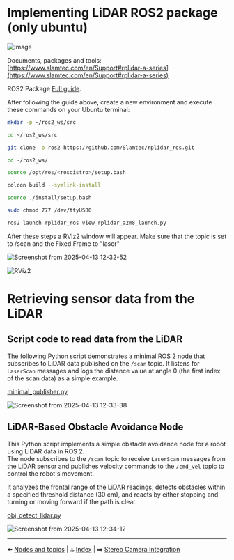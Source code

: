# Implementing LiDAR ROS2 package (only ubuntu)
![image](https://github.com/user-attachments/assets/bb9dfcd6-6884-4252-855d-483c64913795)

Documents, packages and tools: [https://www.slamtec.com/en/Support#rplidar-a-series](https://www.slamtec.com/en/Support#rplidar-a-series)

ROS2 Package [Full guide](https://github.com/Slamtec/rplidar_ros/tree/ros2).

After following the guide above, create a new environment and execute these commands on your Ubuntu terminal:

````bash
mkdir -p ~/ros2_ws/src
````
````bash
cd ~/ros2_ws/src
````
````bash
git clone -b ros2 https://github.com/Slamtec/rplidar_ros.git
````
````bash
cd ~/ros2_ws/
````
````bash
source /opt/ros/<rosdistro>/setup.bash
````
````bash
colcon build --symlink-install
````
````bash
source ./install/setup.bash
````
````bash
sudo chmod 777 /dev/ttyUSB0
````
````bash
ros2 launch rplidar_ros view_rplidar_a2m8_launch.py
````
After these steps a RViz2 window will appear. Make sure that the topic is set to /scan and the Fixed Frame to "laser"

![Screenshot from 2025-04-13 12-32-52](https://github.com/user-attachments/assets/d55d1b3a-c6bc-4b53-975a-cf20d37777aa)


![RViz2](https://github.com/user-attachments/assets/6adccf89-6fe4-4c80-ada2-616be50cbd76)

# Retrieving sensor data from the LiDAR

## Script code to read data from the LiDAR

The following Python script demonstrates a minimal ROS 2 node that subscribes to LiDAR data published on the `/scan` topic. It listens for `LaserScan` messages and logs the distance value at angle 0 (the first index of the scan data) as a simple example.

[minimal_publisher.py](Scripts/LiDAR/test_lidar_V2.py)

![Screenshot from 2025-04-13 12-33-38](https://github.com/user-attachments/assets/07ff02bc-0f49-4b06-a879-d4ff9a1f7cb6)


## LiDAR-Based Obstacle Avoidance Node

This Python script implements a simple obstacle avoidance node for a robot using LiDAR data in ROS 2.  
The node subscribes to the `/scan` topic to receive `LaserScan` messages from the LiDAR sensor and publishes velocity commands to the `/cmd_vel` topic to control the robot's movement.

It analyzes the frontal range of the LiDAR readings, detects obstacles within a specified threshold distance (30 cm), and reacts by either stopping and turning or moving forward if the path is clear.

[obj_detect_lidar.py](Scripts/LiDAR/obj_detect_lidar.py)

![Screenshot from 2025-04-13 12-34-12](https://github.com/user-attachments/assets/057add27-a50d-40a3-aca2-d6dbdd1155c0)

---

⬅️ [Nodes and topics](02_nodes_topics.md) | 🔝 [Index](README.md) | ➡️ [Stereo Camera Integration](04_stereo_cam.md)
